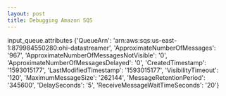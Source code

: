 ```yaml
---
layout: post
title: Debugging Amazon SQS
---
```


input_queue.attributes
{'QueueArn': 'arn:aws:sqs:us-east-1:879984550280:ohi-datastreamer', 'ApproximateNumberOfMessages': '967', 'ApproximateNumberOfMessagesNotVisible': '0', 'ApproximateNumberOfMessagesDelayed': '0', 'CreatedTimestamp': '1593015177', 'LastModifiedTimestamp': '1593015177', 'VisibilityTimeout': '120', 'MaximumMessageSize': '262144', 'MessageRetentionPeriod': '345600', 'DelaySeconds': '5', 'ReceiveMessageWaitTimeSeconds': '20'}